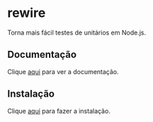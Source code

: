 # rewire

Torna mais fácil testes de unitários em Node.js.

## Documentação

Clique [aqui](https://github.com/jhnns/rewire) para ver a documentação.

## Instalação

Clique [aqui](https://www.npmjs.com/package/rewire) para fazer a instalação.
